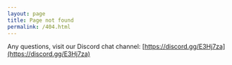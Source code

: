 ```yaml
---
layout: page
title: Page not found
permalink: /404.html
---
```


Any questions, visit our Discord chat channel: [https://discord.gg/E3Hj7za](https://discord.gg/E3Hj7za)